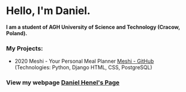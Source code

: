 # Hello, I'm Daniel.

**I am a student of AGH University of Science and Technology (Cracow, Poland).**

### My Projects:

* 2020 Meshi - Your Personal Meal Planner [Meshi - GitHub](https://github.com/AGH-Narzedzia-Informatyczne/meshi)
  (Technologies: Python, Django HTML, CSS, PostgreSQL)
 
### View my webpage [Daniel Henel's Page](https://github.com/AGH-Narzedzia-Informatyczne/meshi)

